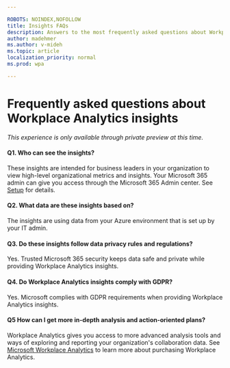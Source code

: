 ```yaml
---

ROBOTS: NOINDEX,NOFOLLOW
title: Insights FAQs
description: Answers to the most frequently asked questions about Workplace Analytics insights
author: madehmer
ms.author: v-mideh
ms.topic: article
localization_priority: normal 
ms.prod: wpa

---
```

# Frequently asked questions about Workplace Analytics insights

*This experience is only available through private preview at this time.*

#### Q1. Who can see the insights?

These insights are intended for business leaders in your organization to view high-level organizational metrics and insights. Your Microsoft 365 admin can give you access through the Microsoft 365 Admin center. See [Setup](setup.md) for details.

#### Q2. What data are these insights based on?

The insights are using data from your Azure environment that is set up by your IT admin.

#### Q3. Do these insights follow data privacy rules and regulations?

Yes. Trusted Microsoft 365 security keeps data safe and private while providing Workplace Analytics insights.

#### Q4. Do Workplace Analytics insights comply with GDPR?

Yes. Microsoft complies with GDPR requirements when providing Workplace Analytics insights.

#### Q5 How can I get more in-depth analysis and action-oriented plans?

Workplace Analytics gives you access to more advanced analysis tools and ways of exploring and reporting your organization's collaboration data. See [Microsoft Workplace Analytics](https://microsoft.com/microsoft-365/business/workplace-analytics) to learn more about purchasing Workplace Analytics.
